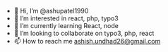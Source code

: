 - 👋 Hi, I’m @ashupatel1990
- 👀 I’m interested in react, php, typo3
- 🌱 I’m currently learning React, node
- 💞️ I’m looking to collaborate on typo3, php, react
- 📫 How to reach me ashish.undhad26@gmail.com

<!---
ashupatel1990/ashupatel1990 is a ✨ special ✨ repository because its `README.md` (this file) appears on your GitHub profile.
You can click the Preview link to take a look at your changes.
--->

